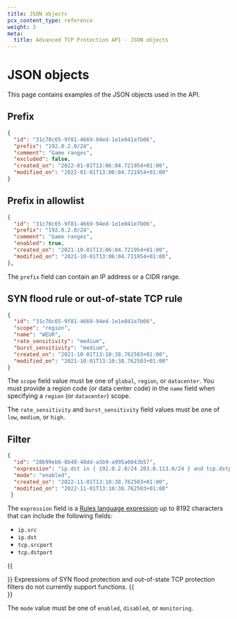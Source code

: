 ```yaml
---
title: JSON objects
pcx_content_type: reference
weight: 3
meta:
  title: Advanced TCP Protection API - JSON objects
---
```


# JSON objects

This page contains examples of the JSON objects used in the API.

## Prefix

```json
{
  "id": "31c70c65-9f81-4669-94ed-1e1e041e7b06",
  "prefix": "192.0.2.0/24",
  "comment": "Game ranges",
  "excluded": false,
  "created_on": "2022-01-01T13:06:04.721954+01:00",
  "modified_on": "2022-01-01T13:06:04.721954+01:00"
}
```

## Prefix in allowlist

```json
{
  "id": "31c70c65-9f81-4669-94ed-1e1e041e7b06",
  "prefix": "192.0.2.0/24",
  "comment": "Game ranges",
  "enabled": true,
  "created_on": "2021-10-01T13:06:04.721954+01:00",
  "modified_on": "2021-10-01T13:06:04.721954+01:00",
},
```

The `prefix` field can contain an IP address or a CIDR range.

## SYN flood rule or out-of-state TCP rule

```json
{
  "id": "31c70c65-9f81-4669-94ed-1e1e041e7b06",
  "scope": "region",
  "name": "WEUR",
  "rate_sensitivity": "medium",
  "burst_sensitivity": "medium",
  "created_on": "2021-10-01T13:10:38.762503+01:00",
  "modified_on": "2021-10-01T13:10:38.762503+01:00"
}
```

The `scope` field value must be one of `global`, `region`, or `datacenter`. You must provide a region code (or data center code) in the `name` field when specifying a `region` (or `datacenter`) scope.

The `rate_sensitivity` and `burst_sensitivity` field values must be one of `low`, `medium`, or `high`.

## Filter

```json
{
  "id": "20b99eb6-8b48-48dd-a5b9-a995a0843b57",
  "expression": "ip.dst in { 192.0.2.0/24 203.0.113.0/24 } and tcp.dstport in { 80 443 10000..65535 }",
  "mode": "enabled",
  "created_on": "2022-11-01T13:10:38.762503+01:00",
  "modified_on": "2022-11-01T13:10:38.762503+01:00"
 }
```

The `expression` field is a [Rules language expression](/ruleset-engine/rules-language/expressions/) up to 8192 characters that can include the following fields:

* `ip.src`
* `ip.dst`
* `tcp.srcport`
* `tcp.dstport`

{{<Aside type="note">}}
Expressions of SYN flood protection and out-of-state TCP protection filters do not currently support functions.
{{</Aside>}}

The `mode` value must be one of `enabled`, `disabled`, or `monitoring`.
